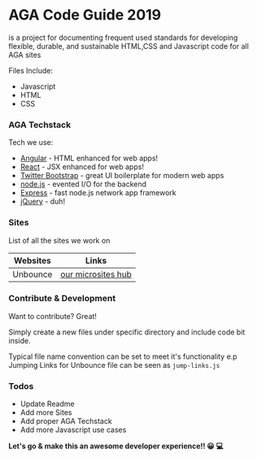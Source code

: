 # AGA Code Guide 2019
is a project for documenting frequent used standards for developing flexible, durable, and sustainable HTML,CSS and Javascript code for all AGA sites

Files Include:

  - Javascript
  - HTML
  - CSS

### AGA Techstack

Tech we use:

* [Angular] - HTML enhanced for web apps!
* [React] - JSX enhanced for web apps!
* [Twitter Bootstrap] - great UI boilerplate for modern web apps
* [node.js] - evented I/O for the backend
* [Express] - fast node.js network app framework
* [jQuery] - duh!

### Sites

List of all the sites we work on

| Websites | Links |
| ------ | ------ |
| Unbounce | [our microsites hub][unbounce] |


### Contribute & Development

Want to contribute? Great!

Simply create a new files under specific directory and include code bit inside.

Typical file name convention can be set to meet it's functionality 
e.p Jumping Links for Unbounce file can be seen as `jump-links.js`


### Todos

 - Update Readme
 - Add more Sites
 - Add proper AGA Techstack
 - Add more Javascript use cases


**Let's go & make this an awesome developer experience!! 😀 💻**


   [React]: <https://github.com/facebook/react>
   [node.js]: <http://nodejs.org>
   [Twitter Bootstrap]: <http://twitter.github.com/bootstrap/>
   [express]: <http://expressjs.com>
   [Angular]: <https://angular.io/>
   [jQuery]: <https://jquery.com/>
   [unbounce]: <https://app.unbounce.com/users/sign_in>

